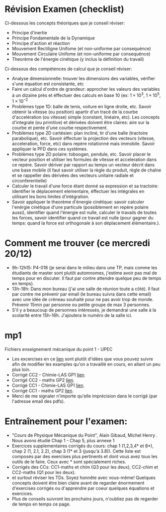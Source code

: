 # Révision Examen (checklist)
Ci-dessous les concepts théoriques que je conseil réviser:
- Principe d'inertie
- Principe Fondamentale de la Dynamique
- Principe d'action et réaction
- Mouvement Rectiligne Unifome (et non-uniforme par consequénce)
- Mouvement Circulaire Unifome (et non-uniforme par consequénce)
- Theorème de l'énergie cinétique (y inclus la définition du travail)

Ci-dessous des compétences de calcul que je conseil réviser:
- Analyse dimensionnelle: trouver les dimensions des variables, vérifier s'une équation est consistante, etc
- Faire un calcul d'ordre de grandeur: approcher les valeurs des variables à un dizaine près et éffectuer des calculs en base 10 (ex: $1\times 10^3$, $1\times 10^5$, $1\times 10^{-2}$
- Problèmes type 1D: balle de tenis, voiture en ligne droite, etc. Savoir obtenir la vitesse (ou position) apartir d'un tracé de la courbe d'accelération (ou vitesse) simple (constant, linéaire, etc). Les concepts d'integrale (ou primitive) et dérivées doivent être claires: aire sur la courbe et pente d'une courbe respectivement.
- Problèmes type 2D cartésien: plan incliné, tir d'une balle (tractoire parabolique), etc. Savoir éffectuer la projection des vecteurs (vitesse, acceleration, force, etc) dans repère rotationné mais immobile. Savoir appliquer le PFD dans ces systèmes.
- Problèmes type 2D polaire: toboogan, pendule, etc. Savoir placer le vecteur position et utiliser les formules de vitesse et acceleration dans ce repère. Savoir dériver par rapport au temps un vecteur décrit dans une base mobile (il faut savoir utiliser la règle du produit, règle de chaîne et se rappeller des dérivées des vecteurs unitaire radiale et circonferentielle)
- Calculer le travail d'une force étant donné sa expression et sa tractoire: identifier le déplacement elementaire, éffectuer les intégrales en utilisant les bons limites d'intégration.
- Savoir appliquer le theorème d'énergie cinétique: savoir calculer l'enérgie cinétique d'une particule (possiblement en repère polaire aussi), identifier quand l'énergie est nulle, calculer le travails de toutes les forces, savoir identifier quand ce travail est nulle (pour gagner du temps: quand la force est orthogonale à son déplacement élémentaire.).

# Comment me trouver (ce mercredi 20/12)
- 9h-12h15: P4-018 (je serai dans le milieu dans une TP, mais comme les étudiants de master sont plutôt automnomes, j'estime avoir pas mal de temps pour en discuter. Il faut par contre attendre quelque peu de temps en temps).
- 13h-18h: Dans mon bureau (j'ai une salle de réunion toute a côté). Il faut par contre me prévenir par email (le bureau suivra dans cette email) avec une idée de créneau souhaité pour ne pas avoir trop de monde. Prévenir 15min par personne ou petite groupe de max 3 personnes.
- S'il y a beaucoup de personnes intéressés, je demandrai une salle à la scolarité entre 15h-16h. J'ajoutera le numéro de la salle ici. 

# mp1
Fichiers enseignement mécanique du point 1 - UPEC
- Les excercises en ce [lien](https://github.com/felipefr/mp1/blob/main/main.pdf)  sont plutôt d'idées que vous pouvez suivre afin de modifier les examples qu'on a travaillé en cours, en allant un peu plus loin.
- Corrigé CC2 - Chimie-LAS GP1 [lien](https://github.com/felipefr/mp1/blob/main/CC2_GP1_Chim_corrige.pdf).
- Corrigé CC2 - maths GP2 [lien](https://github.com/felipefr/mp1/blob/main/CC2_GP2_maths_corrige.pdf).
- Corrigé CC1 - Chimie-LAS GP1 [lien](https://github.com/felipefr/mp1/blob/main/CC1_GP1_Chim_corrige.pdf).
- Corrigé CC1 - maths GP2 [lien](https://github.com/felipefr/mp1/blob/main/CC1_GP2_maths_corrige.pdf).
- Merci de me signaler n'importe qu'elle imprécision dans le corrigé (par l'adresse email des pdfs).

# Entraînement pour l'examen:
- "Cours de Physique Mécanique du Point", Alain Gibaud, Michel Henry . Nous avons étudié Chap 1 - Chap 5, plus annexe 1
- Exercices supplementaires corrigés du cours: chap 1 (1,2,3,4* et 8*), chap 2 (1, 2.1, 2.2), chap 3 (1* et 3 (jusqu'à 3.8)). Cette liste est composés par des exercises plus pertinents et dont vous avez tous les outils de le faire. Ceux avec * sont spécialement riches.    
- Corrigés des CCs: CC1-maths et chim (Q3 pour les deux), CC2-chim et CC2-maths (Q1 pour les deux).
- et surtout réviser les TDs. Soyez honnête avec vous-même! Quelques concepts doivent être bien claire avant de regarder énormement d'exercises corrigés ou d'apprendre par coeur quelques équations et exercices. 
- Plus de conseils suivront les prochains jours, n'oubliez pas de regarder de temps en temps ce page.
